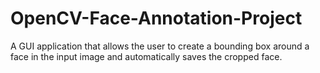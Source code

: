 # OpenCV-Face-Annotation-Project
A GUI application that allows the user to create a bounding box around a face in the input image and automatically saves the cropped face.
